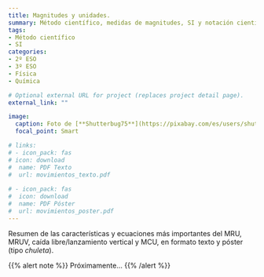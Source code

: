 ```yaml
---
title: Magnitudes y unidades.
summary: Método científico, medidas de magnitudes, SI y notación científica.
tags:
- Método científico
- SI
categories:
- 2º ESO
- 3º ESO
- Física
- Química

# Optional external URL for project (replaces project detail page).
external_link: ""

image:
  caption: Foto de [**Shutterbug75**](https://pixabay.com/es/users/shutterbug75-2077322/) en [Pixabay](https://pixabay.com/es/)
  focal_point: Smart

# links:
# - icon_pack: fas
# icon: download
#  name: PDF Texto
#  url: movimientos_texto.pdf
  
# - icon_pack: fas
#  icon: download
#  name: PDF Póster
#  url: movimientos_poster.pdf  
---
```


Resumen de las características y ecuaciones más importantes del MRU, MRUV, caída libre/lanzamiento vertical y MCU, en formato texto y póster (tipo _chuleta_).

{{% alert note %}}
Próximamente...
{{% /alert %}}